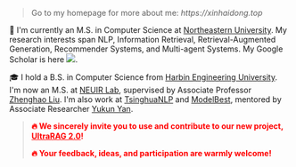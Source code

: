 > Go to my homepage for more about me: _https://xinhaidong.top_

👋 I'm currently an M.S. in Computer Science at [Northeastern University](https://neu.edu.cn/). My research interests span NLP, Information Retrieval, Retrieval-Augmented Generation, Recommender Systems, and Multi-agent Systems. My Google Scholar is here <a href='https://scholar.google.com/citations?user=8VCnj3sAAAAJ'><img src="https://img.shields.io/endpoint?url=https://raw.githubusercontent.com/xhd0728/xhd0728.github.io/google-scholar-stats/gs_data_shieldsio.json&logo=Google%20Scholar&labelColor=f6f6f6&color=9cf&style=flat&label=citations"></a>.

🎓 I hold a B.S. in Computer Science from [Harbin Engineering University](http://www.hrbeu.edu.cn/). I'm now an M.S. at [NEUIR Lab](https://neuir.github.io/), supervised by Associate Professor [Zhenghao Liu](https://edwardzh.github.io/). I'm also work at [TsinghuaNLP](https://nlp.csai.tsinghua.edu.cn/) and [ModelBest](https://modelbest.cn/), mentored by Associate Researcher [Yukun Yan](https://scholar.google.com/citations?hl=en&user=B88nSvIAAAAJ).

> <strong><span style="color:red">🔥 We sincerely invite you to use and contribute to our new project, <a href="https://openbmb.github.io/UltraRAG/index_en.html" style="color:inherit; text-decoration:underline;">UltraRAG 2.0</a>!</span></strong>
>
> <strong><span style="color:red">🔥 Your feedback, ideas, and participation are warmly welcome!</span></strong>
